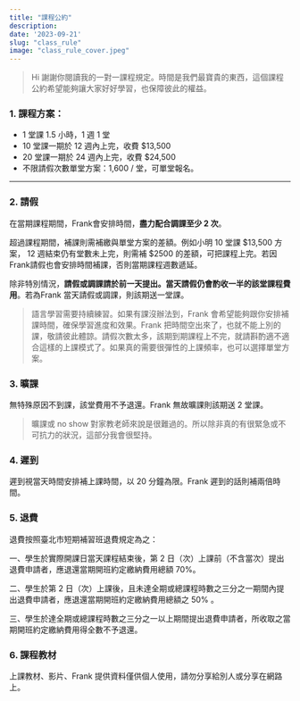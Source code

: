 ```yaml
---
title: "課程公約"
description: 
date: '2023-09-21'
slug: "class_rule"
image: "class_rule_cover.jpeg"
---
```



> Hi 謝謝你閱讀我的一對一課程規定。時間是我們最寶貴的東西，這個課程公約希望能夠讓大家好好學習，也保障彼此的權益。

### 1. 課程方案：

- 1 堂課 1.5 小時，1 週 1 堂
- 10 堂課一期於 12 週內上完，收費 $13,500
- 20 堂課一期於 24 週內上完，收費 $24,500
- 不限請假次數單堂方案：1,600 / 堂，可單堂報名。

---



### 2. 請假

在當期課程期間，Frank會安排時間，**盡力配合調課至少 2 次**。

超過課程期間，補課則需補繳與單堂方案的差額。例如小明 10 堂課 $13,500 方案， 12 週結束仍有堂數未上完，則需補 $2500 的差額，可把課程上完。若因Frank請假也會安排時間補課，否則當期課程週數遞延。

除非特別情況，**請假或調課請於前一天提出。當天請假仍會酌收一半的該堂課程費用**。若為Frank 當天請假或調課，則該期送一堂課。

>語言學習需要持續練習。如果有課沒辦法到，Frank 會希望能夠跟你安排補課時間，確保學習進度和效果。Frank 把時間空出來了，也就不能上別的課，敬請彼此體諒。請假次數太多，該期到期課程上不完，就請斟酌適不適合這樣的上課模式了。如果真的需要很彈性的上課頻率，也可以選擇單堂方案。


### 3. 曠課
無特殊原因不到課，該堂費用不予退還。Frank 無故曠課則該期送 2 堂課。

> 曠課或 no show 對家教老師來說是很難過的。所以除非真的有很緊急或不可抗力的狀況，這部分我會很堅持。

### 4. 遲到

遲到視當天時間安排補上課時間，以 20 分鐘為限。Frank 遲到的話則補兩倍時間。

### 5. 退費

退費按照臺北市短期補習班退費規定為之：

一、學生於實際開課日當天課程結束後，第 2 日（次）上課前（不含當次）提出退費申請者，應退還當期開班約定繳納費用總額 70%。

二、學生於第 2 日（次）上課後，且未達全期或總課程時數之三分之一期間內提出退費申請者，應退還當期開班約定繳納費用總額之 50% 。

三、學生於達全期或總課程時數之三分之一以上期間提出退費申請者，所收取之當期開班約定繳納費用得全數不予退還。

### 6. 課程教材
上課教材、影片、Frank 提供資料僅供個人使用，請勿分享給別人或分享在網路上。


